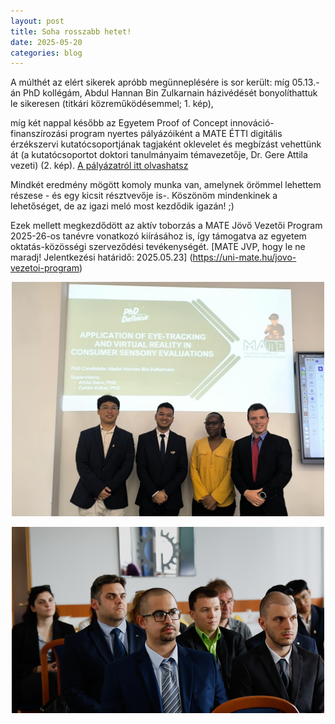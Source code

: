 ```yaml
---
layout: post
title: Soha rosszabb hetet!
date: 2025-05-20
categories: blog
---
```


A múlthét az elért sikerek apróbb megünneplésére is sor került: míg 05.13.-án PhD kollégám, Abdul Hannan Bin Zulkarnain házivédését bonyolíthattuk le sikeresen (titkári közreműködésemmel; 1. kép), 

míg két nappal később az Egyetem Proof of Concept innováció-finanszírozási program nyertes pályázóiként a MATE ÉTTI digitális érzékszervi kutatócsoportjának tagjaként oklevelet és megbízást vehettünk át 
(a kutatócsoportot doktori tanulmányaim témavezetője, Dr. Gere Attila vezeti) (2. kép). [A pályázatról itt olvashatsz](https://uni-mate.hu/h%C3%ADr/-/content-viewer/kihirdett%C3%A9k-a-proof-of-concept-innov%C3%A1ci%C3%B3-finansz%C3%ADroz%C3%A1si-program-nyertes-p%C3%A1ly%C3%A1z%C3%B3it/20123)

Mindkét eredmény mögött komoly munka van, amelynek örömmel lehettem részese - és egy kicsit résztvevője is-. Köszönöm mindenkinek a lehetőséget, de az igazi meló most kezdődik igazán! ;) 

Ezek mellett megkezdődött az aktív toborzás a MATE Jövő Vezetői Program 2025-26-os tanévre vonatkozó kiírásához is, így támogatva az egyetem oktatás-közösségi szerveződési tevékenységét. 
[MATE JVP, hogy le ne maradj! Jelentkezési határidő: 2025.05.23] (https://uni-mate.hu/jovo-vezetoi-program)

<p align="center">
  <img src="img/Hannan20250520.png" alt="Hannan sikeres házivédése" width="500">
</p>

<p align="center">
  <img src="img/PoC20250520.png" alt="Proof of Concept eredményhirdetés" width="500">
</p>

